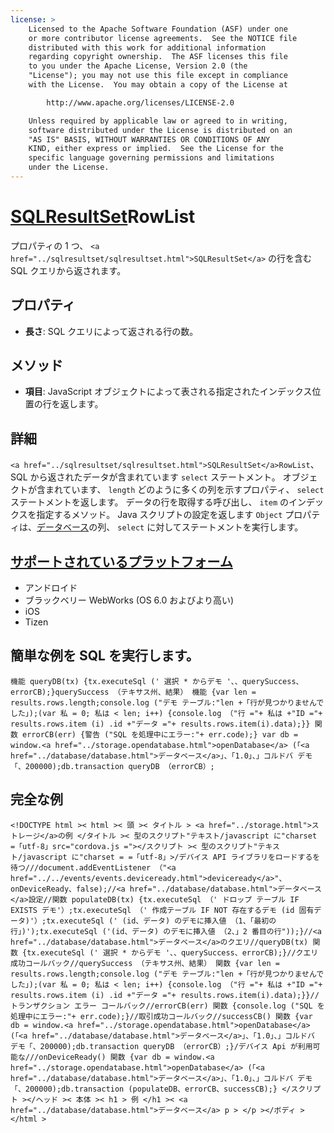 ```yaml
---
license: >
    Licensed to the Apache Software Foundation (ASF) under one
    or more contributor license agreements.  See the NOTICE file
    distributed with this work for additional information
    regarding copyright ownership.  The ASF licenses this file
    to you under the Apache License, Version 2.0 (the
    "License"); you may not use this file except in compliance
    with the License.  You may obtain a copy of the License at

        http://www.apache.org/licenses/LICENSE-2.0

    Unless required by applicable law or agreed to in writing,
    software distributed under the License is distributed on an
    "AS IS" BASIS, WITHOUT WARRANTIES OR CONDITIONS OF ANY
    KIND, either express or implied.  See the License for the
    specific language governing permissions and limitations
    under the License.
---
```


# <a href="../sqlresultset/sqlresultset.html">SQLResultSet</a>RowList

プロパティの 1 つ、 `<a href="../sqlresultset/sqlresultset.html">SQLResultSet</a>` の行を含む SQL クエリから返されます。

## プロパティ

*   **長さ**: SQL クエリによって返される行の数。

## メソッド

*   **項目**: JavaScript オブジェクトによって表される指定されたインデックス位置の行を返します。

## 詳細

`<a href="../sqlresultset/sqlresultset.html">SQLResultSet</a>RowList`、SQL から返されたデータが含まれています `select` ステートメント。 オブジェクトが含まれています、 `length` どのように多くの列を示すプロパティ、 `select` ステートメントを返します。 データの行を取得する呼び出し、 `item` のインデックスを指定するメソッド。 Java スクリプトの設定を返します `Object` プロパティは、<a href="../database/database.html">データベース</a>の列、 `select` に対してステートメントを実行します。

## <a href="../../../config_ref/images.html">サポートされているプラットフォーム</a>

*   アンドロイド
*   ブラックベリー WebWorks (OS 6.0 およびより高い)
*   iOS
*   Tizen

## 簡単な例を SQL を実行します。

    機能 queryDB(tx) {tx.executeSql (' 選択 * からデモ '、、querySuccess、errorCB);}querySuccess （テキサス州、結果） 機能 {var len = results.rows.length;console.log ("デモ テーブル:"len +「行が見つかりませんでした」);(var 私 = 0; 私は < len; i++) {console.log （"行 ="+ 私は +"ID ="+ results.rows.item (i) .id +"データ ="+ results.rows.item(i).data);}} 関数 errorCB(err) {警告 ("SQL を処理中にエラー:"+ err.code);} var db = window.<a href="../storage.opendatabase.html">openDatabase</a> (「<a href="../database/database.html">データベース</a>」、「1.0」、」コルドバ デモ「、200000);db.transaction queryDB （errorCB）;
    

## 完全な例

    <!DOCTYPE html >< html >< 頭 >< タイトル > <a href="../storage.html">ストレージ</a>の例 </タイトル >< 型のスクリプト"テキスト/javascript に"charset =「utf-8」src="cordova.js ="></スクリプト >< 型のスクリプト"テキスト/javascript に"charset = =「utf-8」>/デバイス API ライブラリをロードするを待つ///document.addEventListener （"<a href="../../events/events.deviceready.html">deviceready</a>"、onDeviceReady、false);//<a href="../database/database.html">データベース</a>設定//関数 populateDB(tx) {tx.executeSql （' ドロップ テーブル IF EXISTS デモ'）;tx.executeSql （' 作成テーブル IF NOT 存在するデモ (id 固有データ)'）;tx.executeSql (' (id、データ) のデモに挿入値 （1、「最初の行」)');tx.executeSql ('(id、データ) のデモに挿入値 （2、」2 番目の行"));}//<a href="../database/database.html">データベース</a>のクエリ//queryDB(tx) 関数 {tx.executeSql (' 選択 * からデモ '、、querySuccess、errorCB);}//クエリ成功コールバック//querySuccess （テキサス州、結果） 関数 {var len = results.rows.length;console.log ("デモ テーブル:"len +「行が見つかりませんでした」);(var 私 = 0; 私は < len; i++) {console.log （"行 ="+ 私は +"ID ="+ results.rows.item (i) .id +"データ ="+ results.rows.item(i).data);}}//トランザクション エラー コールバック//errorCB(err) 関数 {console.log ("SQL を処理中にエラー:"+ err.code);}//取引成功コールバック//successCB() 関数 {var db = window.<a href="../storage.opendatabase.html">openDatabase</a> (「<a href="../database/database.html">データベース</a>」、「1.0」、」コルドバ デモ「、200000);db.transaction queryDB （errorCB）;}/デバイス Api が利用可能な///onDeviceReady() 関数 {var db = window.<a href="../storage.opendatabase.html">openDatabase</a> (「<a href="../database/database.html">データベース</a>」、「1.0」、」コルドバ デモ「、200000);db.transaction (populateDB、errorCB、successCB);} </スクリプト ></ヘッド >< 本体 >< h1 > 例 </h1 >< <a href="../database/database.html">データベース</a> p > </p ></ボディ ></html >
